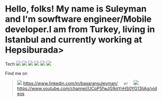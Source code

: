 # Hello, folks! My name is Suleyman and I'm sowftware engineer/Mobile developer.I am from Turkey, living in Istanbul and currently working at Hepsiburada>

Tech
![](https://img.shields.io/badge/Code-Kotlin-informational?style=flat&logo=<LOGO_NAME>&logoColor=black&color=yellow)
![](https://img.shields.io/badge/Code-Java-informational?style=flat&logo=<LOGO_NAME>&logoColor=black&color=yellow)
![](https://img.shields.io/badge/Code-ReactNative-informational?style=flat&logo=<LOGO_NAME>&logoColor=black&color=yellow)
![](https://img.shields.io/badge/Code-NodeJS-informational?style=flat&logo=<LOGO_NAME>&logoColor=black&color=yellow)
![](https://img.shields.io/badge/OS-MacOS-informational?style=flat&logo=<LOGO_NAME>&logoColor=black&color=yellow)
![](https://img.shields.io/badge/OS-Microsoft-informational?style=flat&logo=<LOGO_NAME>&logoColor=black&color=yellow)

Find me on
>![](https://icons.iconarchive.com/icons/sicons/basic-round-social/16/linkedin-icon.png)  https://www.linkedin.com/in/basaransuleyman/ &nbsp;&nbsp;&nbsp; or  &nbsp;&nbsp;&nbsp;
>![](https://icons.iconarchive.com/icons/dakirby309/simply-styled/16/YouTube-icon.png)  https://www.youtube.com/channel/UCpP5fwJG9qYnHS0YG13liAg/videos

